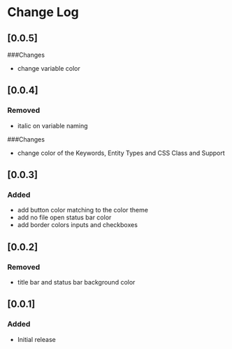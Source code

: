 # Change Log

## [0.0.5]
###Changes
- change variable color 

## [0.0.4]
### Removed
- italic on variable naming

###Changes
- change color of the Keywords, Entity Types and CSS Class and Support

## [0.0.3]
### Added
- add button color matching to the color theme
- add no file open status bar color
- add border colors inputs and checkboxes

## [0.0.2]
### Removed
- title bar and status bar background color

## [0.0.1]
### Added
- Initial release




